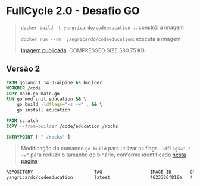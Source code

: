 # FullCycle 2.0 - Desafio GO

> `docker build -t yangricardo/codeeducation .`: constrói a imagem
>
> `docker run --rm  yangricardo/codeeducation`: executa a imagem
>
> [Imagem publicada](https://hub.docker.com/r/yangricardo/codeeducation/tags?page=1&ordering=last_updated): COMPRESSED SIZE 580.75 KB

## Versão 2

```dockerfile
FROM golang:1.14.3-alpine AS builder
WORKDIR /code
COPY main.go main.go
RUN go mod init education && \
    go build -ldflags="-s -w" . && \
    go install education

FROM scratch
COPY --from=builder /code/education /rocks

ENTRYPOINT [ "./rocks" ]
```

> Modificação do comando `go build` para utilizar as flags `-ldflags="-s -w"` para reduzir o tamanho do binário, conforme identificado [nesta página](https://boyter.org/posts/trimming-golang-binary-fat/)

```bash
REPOSITORY                       TAG                  IMAGE ID       CREATED         SIZE
yangricardo/codeeducation        latest               4623326f816e   4 seconds ago   1.46MB
```
